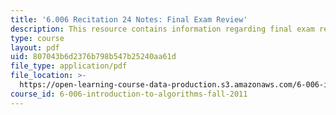 ```yaml
---
title: '6.006 Recitation 24 Notes: Final Exam Review'
description: This resource contains information regarding final exam review.
type: course
layout: pdf
uid: 807043b6d2376b798b547b25240aa61d
file_type: application/pdf
file_location: >-
  https://open-learning-course-data-production.s3.amazonaws.com/6-006-introduction-to-algorithms-fall-2011/807043b6d2376b798b547b25240aa61d_MIT6_006F11_rec24.pdf
course_id: 6-006-introduction-to-algorithms-fall-2011
---
```

